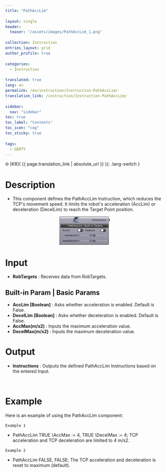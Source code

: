 ```yaml
---
title: "PathAccLim"

layout: single
header:
  teaser: "/assets/images/PathAccLim_1.png"

collection: Instruction
entries_layout: grid
author_profile: true

categories:
  - Instruction

translated: true
lang: en
permalink: /en/instruction/Instruction-PathAccLim/
translation_link: /instruction/Instruction-PathAccLim/

sidebar:
  nav: "sidebar"
toc: true
toc_label: "Contents"
toc_icon: "cog"
toc_sticky: true

tags: 
  - GERTY
---
```


🌐 [KR]( {{ page.translation_link | absolute_url }} ){: .lang-switch }

# Description

* This component defines the PathAccLim Instruction, which reduces the TCP's movement speed. It limits the robot's acceleration (AccLim) or deceleration (DecelLim) to reach the Target Point position.

<p align="center">  <img src="/assets/images/PathAccLim_1.png" align="center" width="32%"></p>

# Input
* **RobTargets** : Receives data from RobTargets.

## Built-in Param | Basic Params

* **AccLim [Boolean]** : Asks whether acceleration is enabled. Default is False.  
* **DecelLim [Boolean]** : Asks whether deceleration is enabled. Default is False.  
* **AccMax(m/s2)** : Inputs the maximum acceleration value. 
* **DecelMax(m/s2)** : Inputs the maximum deceleration value.

# Output

* **Instructions** : Outputs the defined PathAccLim Instructions based on the entered Input.

<br>

# Example

Here is an example of using the PathAccLim component:

`Example 1`

- PathAccLim TRUE \AccMax := 4, TRUE \DecelMax := 4; TCP acceleration and TCP deceleration are limited to 4 m/s2. 

`Example 2`

- PathAccLim FALSE, FALSE; The TCP acceleration and deceleration is reset to maximum (default).
